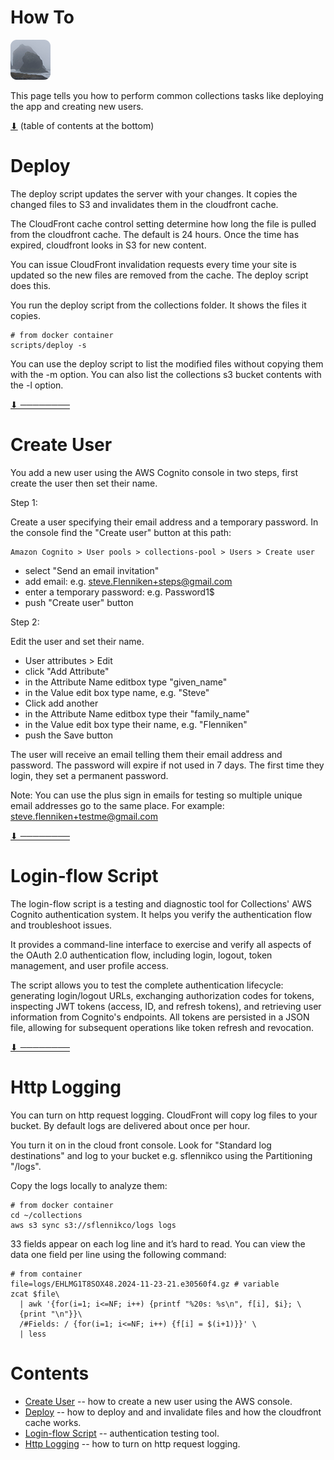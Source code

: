 # How To

[![icon](rounded-icon.png)](#)

This page tells you how to perform common collections tasks like
deploying the app and creating new users.

[⬇](#Contents) (table of contents at the bottom)

# Deploy

The deploy script updates the server with your changes.  It copies the
changed files to S3 and invalidates them in the cloudfront cache.

The CloudFront cache control setting determine how long the file is
pulled from the cloudfront cache. The default is 24 hours. Once the
time has expired, cloudfront looks in S3 for new content.

You can issue CloudFront invalidation requests every time your site is
updated so the new files are removed from the cache.  The deploy
script does this.

You run the deploy script from the collections folder. It shows the
files it copies.

~~~
# from docker container
scripts/deploy -s
~~~

You can use the deploy script to list the modified files without
copying them with the -m option. You can also list the collections s3
bucket contents with the -l option.

[⬇ ────────](#Contents)

# Create User

You add a new user using the AWS Cognito console in two steps, first
create the user then set their name.

Step 1:

Create a user specifying their email address and a temporary
password. In the console find the "Create user" button at this path:

~~~
Amazon Cognito > User pools > collections-pool > Users > Create user
~~~

* select "Send an email invitation"
* add email: e.g. steve.Flenniken+steps@gmail.com
* enter a temporary password: e.g. Password1$
* push "Create user" button

Step 2:

Edit the user and set their name.

* User attributes > Edit
* click "Add Attribute"
* in the Attribute Name editbox type "given_name"
* in the Value edit box type name, e.g. "Steve"
* Click add another
* in the Attribute Name editbox type their "family_name"
* in the Value edit box type their name, e.g. "Flenniken"
* push the Save button

The user will receive an email telling them their email address and
password.  The password will expire if not used in 7 days.  The first
time they login, they set a permanent password.

Note: You can use the plus sign in emails for testing so multiple
unique email addresses go to the same place. For example:
steve.flenniken+testme@gmail.com

[⬇ ────────](#Contents)

# Login-flow Script

The login-flow script is a testing and diagnostic tool for
Collections' AWS Cognito authentication system. It helps you verify
the authentication flow and troubleshoot issues.

It provides a command-line interface to exercise and verify all
aspects of the OAuth 2.0 authentication flow, including login, logout,
token management, and user profile access.

The script allows you to test the complete authentication lifecycle:
generating login/logout URLs, exchanging authorization codes for
tokens, inspecting JWT tokens (access, ID, and refresh tokens), and
retrieving user information from Cognito's endpoints. All tokens are
persisted in a JSON file, allowing for subsequent operations like
token refresh and revocation.

[⬇ ────────](#Contents)

# Http Logging

You can turn on http request logging. CloudFront will copy log files
to your bucket.  By default logs are delivered about once per hour.

You turn it on in the cloud front console. Look for "Standard log
destinations" and log to your bucket e.g. sflennikco using the
Partitioning "/logs".

Copy the logs locally to analyze them:

~~~
# from docker container
cd ~/collections
aws s3 sync s3://sflennikco/logs logs
~~~

33 fields appear on each log line and it’s hard to read. You can view
the data one field per line using the following command:

~~~
# from container
file=logs/EHLMG1T8SOX48.2024-11-23-21.e30560f4.gz # variable
zcat $file\
  | awk '{for(i=1; i<=NF; i++) {printf "%20s: %s\n", f[i], $i}; \
  {print "\n"}}\
  /#Fields: / {for(i=1; i<=NF; i++) {f[i] = $(i+1)}}' \
  | less
~~~

# Contents

* [Create User](#create-user) -- how to create a new user using the AWS console.
* [Deploy](#deploy) -- how to deploy and and invalidate files and how the cloudfront cache works.
* [Login-flow Script](#login-flow-script) -- authentication testing tool.
* [Http Logging](#http-logging) -- how to turn on http request logging.
